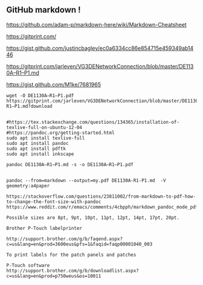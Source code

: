 ## GitHub markdown !


https://github.com/adam-p/markdown-here/wiki/Markdown-Cheatsheet

https://gitprint.com/

https://gist.github.com/justincbagley/ec0a6334cc86e854715e459349ab1446

https://gitprint.com/jarleven/VG3DENetworkConnection/blob/master/DE1130A–R1–P1.md

https://gist.github.com/M1ke/7681965


```
wget -O DE1130A–R1–P1.pdf https://gitprint.com/jarleven/VG3DENetworkConnection/blob/master/DE1130A–R1–P1.md?download


#https://tex.stackexchange.com/questions/134365/installation-of-texlive-full-on-ubuntu-12-04
#https://pandoc.org/getting-started.html
sudo apt install texlive-full
sudo apt install pandoc
sudo apt install pdftk
sudo apt install inkscape

pandoc DE1130A–R1–P1.md -s -o DE1130A–R1–P1.pdf

```

```

pandoc --from=markdown --output=my.pdf DE1130A-R1-P1.md  -V geometry:a4paper

https://stackoverflow.com/questions/23811002/from-markdown-to-pdf-how-to-change-the-font-size-with-pandoc
https://www.reddit.com/r/emacs/comments/4cbpph/markdown_pandoc_mode_pdf_export_looks_ugly/

Possible sizes are 8pt, 9pt, 10pt, 11pt, 12pt, 14pt, 17pt, 20pt.

```

```
Brother P-Touch labelprinter

http://support.brother.com/g/b/faqend.aspx?c=us&lang=en&prod=3600eus&pfs=1&faqid=faqp00001040_003

To print labels for the patch panels and patches 

P-Touch software
http://support.brother.com/g/b/downloadlist.aspx?c=us&lang=en&prod=p750weus&os=10011
